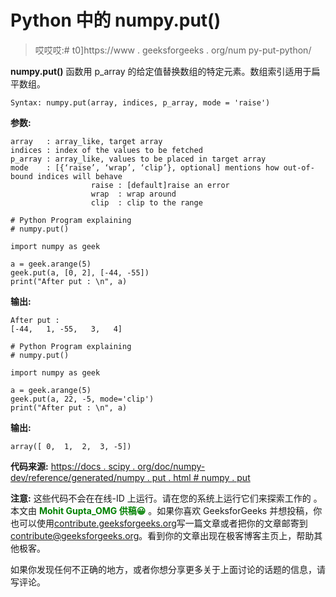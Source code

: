 # Python 中的 numpy.put()

> 哎哎哎:# t0]https://www . geeksforgeeks . org/num py-put-python/

**numpy.put()** 函数用 p_array 的给定值替换数组的特定元素。数组索引适用于扁平数组。

```
Syntax: numpy.put(array, indices, p_array, mode = 'raise')
```

**参数:**

```
array   : array_like, target array
indices : index of the values to be fetched
p_array : array_like, values to be placed in target array
mode    : [{‘raise’, ‘wrap’, ‘clip’}, optional] mentions how out-of-bound indices will behave
                  raise : [default]raise an error 
                  wrap  : wrap around
                  clip  : clip to the range

```

```
# Python Program explaining
# numpy.put()

import numpy as geek

a = geek.arange(5)
geek.put(a, [0, 2], [-44, -55])
print("After put : \n", a)
```

**输出:**

```
After put : 
[-44,   1, -55,   3,   4]

```

```
# Python Program explaining
# numpy.put()

import numpy as geek

a = geek.arange(5)
geek.put(a, 22, -5, mode='clip')
print("After put : \n", a)
```

**输出:**

```
array([ 0,  1,  2,  3, -5])
```

**代码来源:**
[https://docs . scipy . org/doc/numpy-dev/reference/generated/numpy . put . html # numpy . put](https://docs.scipy.org/doc/numpy-dev/reference/generated/numpy.put.html#numpy.put)

**注意:**
这些代码不会在在线-ID 上运行。请在您的系统上运行它们来探索工作的
。
本文由 <font color="green">**Mohit Gupta_OMG 供稿😀**</font> 。如果你喜欢 GeeksforGeeks 并想投稿，你也可以使用[contribute.geeksforgeeks.org](http://www.contribute.geeksforgeeks.org)写一篇文章或者把你的文章邮寄到 contribute@geeksforgeeks.org。看到你的文章出现在极客博客主页上，帮助其他极客。

如果你发现任何不正确的地方，或者你想分享更多关于上面讨论的话题的信息，请写评论。